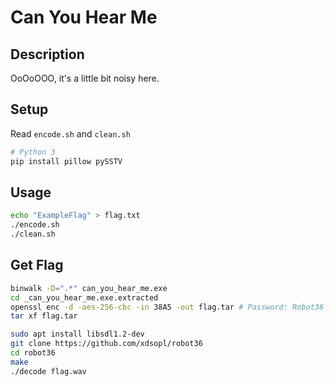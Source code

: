 # Can You Hear Me

## Description

OoOoOOO, it's a little bit noisy here.

## Setup

Read `encode.sh` and `clean.sh`

``` bash
# Python 3
pip install pillow pySSTV
```

## Usage

```bash
echo "ExampleFlag" > flag.txt
./encode.sh
./clean.sh
```

## Get Flag

```bash
binwalk -D=".*" can_you_hear_me.exe 
cd _can_you_hear_me.exe.extracted
openssl enc -d -aes-256-cbc -in 38A5 -out flag.tar # Password: Robot36
tar xf flag.tar
```

```bash
sudo apt install libsdl1.2-dev
git clone https://github.com/xdsopl/robot36
cd robot36
make
./decode flag.wav
```
